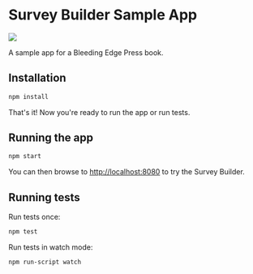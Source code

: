 Survey Builder Sample App
========================

![](https://travis-ci.org/rtfeldman/bleeding-edge-sample-app.svg?branch=master)

A sample app for a Bleeding Edge Press book.

## Installation

```bash
npm install
```

That's it! Now you're ready to run the app or run tests.

## Running the app

```bash
npm start
```

You can then browse to [http://localhost:8080](http://localhost:8080) to try the Survey Builder.

## Running tests

Run tests once:

```bash
npm test
```

Run tests in watch mode:

```bash
npm run-script watch
```
